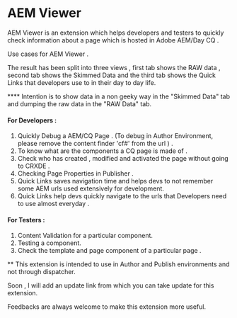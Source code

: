 AEM Viewer
==========

AEM Viewer is an extension which helps developers and testers to quickly check information about a page which is hosted in Adobe AEM/Day CQ . 

Use cases for AEM Viewer .

The result has been split into three views , first tab shows the RAW data , second tab shows the Skimmed Data and the third tab shows the Quick Links that developers use to in their day to day life. 

**** Intention is to show data in a non geeky way in the "Skimmed Data" tab and dumping the raw data in the "RAW Data" tab.

#### For Developers :

1. Quickly Debug a AEM/CQ Page . (To debug in Author Environment, please remove the content finder 'cf#' from the url ) .
2. To know what are the components a CQ page is made of .
3. Check who has created , modified and activated the page without going to CRXDE .
4. Checking Page Properties in Publisher .
5. Quick Links saves navigation time and helps devs to not remember some AEM urls used extensively for development.
6. Quick Links help devs quickly navigate to the urls that Developers need to use almost everyday .


#### For Testers :

1. Content Validation for a particular component.
2. Testing a component.
3. Check the template and page component of a particular page .

** This extension is intended to use in Author and Publish environments and not through dispatcher. 

Soon , I will add an update link from which you can take update for this extension.

Feedbacks are always welcome to make this extension more useful.




        
        
        
        
        







